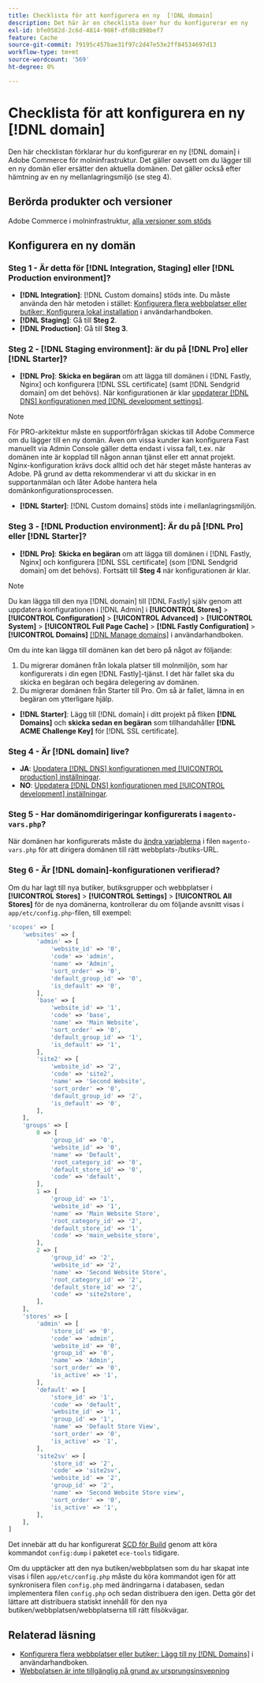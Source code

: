 ```yaml
---
title: Checklista för att konfigurera en ny  [!DNL domain]
description: Det här är en checklista över hur du konfigurerar en ny  [!DNL domain]  i Adobe Commerce för molninfrastruktur.
exl-id: bfe0582d-2c6d-4814-908f-dfd8c898bef7
feature: Cache
source-git-commit: 79195c457bae31f97c2d47e53e2ff84534697d13
workflow-type: tm+mt
source-wordcount: '569'
ht-degree: 0%

---
```


# Checklista för att konfigurera en ny [!DNL domain]

Den här checklistan förklarar hur du konfigurerar en ny [!DNL domain] i Adobe Commerce för molninfrastruktur. Det gäller oavsett om du lägger till en ny domän eller ersätter den aktuella domänen. Det gäller också efter hämtning av en ny mellanlagringsmiljö (se steg 4).

## Berörda produkter och versioner

Adobe Commerce i molninfrastruktur, [alla versioner som stöds](https://www.adobe.com/content/dam/cc/en/legal/terms/enterprise/pdfs/Adobe-Commerce-Software-Lifecycle-Policy.pdf)

## Konfigurera en ny domän

### Steg 1 - Är detta för [!DNL Integration, Staging] eller [!DNL Production environment]?

* **[!DNL Integration]**: [!DNL Custom domains] stöds inte. Du måste använda den här metoden i stället: [Konfigurera flera webbplatser eller butiker: Konfigurera lokal installation](https://experienceleague.adobe.com/docs/commerce-cloud-service/user-guide/configure-store/multiple-sites.html#add-new-domains) i användarhandboken.
* **[!DNL Staging]**: Gå till **Steg 2**.
* **[!DNL Production]**: Gå till **Steg 3**.

### Steg 2 - [!DNL Staging environment]: är du på [!DNL Pro] eller [!DNL Starter]?

* **[!DNL Pro]**: **Skicka en begäran** om att lägga till domänen i [!DNL Fastly, Nginx] och konfigurera [!DNL SSL certificate] (samt [!DNL Sendgrid domain] om det behövs). När konfigurationen är klar [uppdaterar  [!DNL DNS] konfigurationen med  [!DNL development settings]](https://experienceleague.adobe.com/docs/commerce-cloud-service/user-guide/cdn/setup-fastly/fastly-configuration.html#update-dns-configuration-with-development-settings).

>[!NOTE]
>
>För PRO-arkitektur måste en supportförfrågan skickas till Adobe Commerce om du lägger till en ny domän. Även om vissa kunder kan konfigurera Fast manuellt via Admin Console gäller detta endast i vissa fall, t.ex. när domänen inte är kopplad till någon annan tjänst eller ett annat projekt. Nginx-konfiguration krävs dock alltid och det här steget måste hanteras av Adobe. På grund av detta rekommenderar vi att du skickar in en supportanmälan och låter Adobe hantera hela domänkonfigurationsprocessen.


* **[!DNL Starter]**: [!DNL Custom domains] stöds inte i mellanlagringsmiljön.

### Steg 3 - [!DNL Production environment]: Är du på [!DNL Pro] eller [!DNL Starter]?

* **[!DNL Pro]**: **Skicka en begäran** om att lägga till domänen i [!DNL Fastly, Nginx] och konfigurera [!DNL SSL certificate] (som [!DNL Sendgrid domain] om det behövs). Fortsätt till **Steg 4** när konfigurationen är klar.

>[!NOTE]
>
>Du kan lägga till den nya [!DNL domain] till [!DNL Fastly] själv genom att uppdatera konfigurationen i [!DNL Admin] i **[!UICONTROL Stores]** > **[!UICONTROL Configuration]** > **[!UICONTROL Advanced]** > **[!UICONTROL System]** > **[!UICONTROL Full Page Cache]** > **[!DNL Fastly Configuration]** > **[!UICONTROL Domains]** [[!DNL Manage domains]](https://experienceleague.adobe.com/docs/commerce-cloud-service/user-guide/cdn/setup-fastly/fastly-custom-cache-configuration.html#manage-domains) i användarhandboken.
>
>
>Om du inte kan lägga till domänen kan det bero på något av följande:
>
>1. Du migrerar domänen från lokala platser till molnmiljön, som har konfigurerats i din egen [!DNL Fastly]-tjänst. I det här fallet ska du skicka en begäran och begära delegering av domänen.
>1. Du migrerar domänen från Starter till Pro. Om så är fallet, lämna in en begäran om ytterligare hjälp.

* **[!DNL Starter]**: Lägg till [!DNL domain] i ditt projekt på fliken **[!DNL Domains]** och **skicka sedan en begäran** som tillhandahåller **[!DNL ACME Challenge Key]** för [!DNL SSL certificate].

### Steg 4 - Är [!DNL domain] live?

* **JA**: [Uppdatera  [!DNL DNS] konfigurationen med [!UICONTROL production] inställningar](https://experienceleague.adobe.com/docs/commerce-cloud-service/user-guide/launch/checklist.html#update-dns-configuration-with-production-settings).
* **NO**: [Uppdatera  [!DNL DNS] konfigurationen med [!UICONTROL development] inställningar](https://experienceleague.adobe.com/docs/commerce-cloud-service/user-guide/cdn/setup-fastly/fastly-configuration.html#update-dns-configuration-with-development-settings).

### Steg 5 - Har domänomdirigeringar konfigurerats i `magento-vars.php`?

När domänen har konfigurerats måste du [ändra variablerna](https://experienceleague.adobe.com/en/docs/commerce-on-cloud/user-guide/configure-store/multiple-sites#modify-variables) i filen `magento-vars.php` för att dirigera domänen till rätt webbplats-/butiks-URL.

### Steg 6 - Är [!DNL domain]-konfigurationen verifierad?

Om du har lagt till nya butiker, butiksgrupper och webbplatser i **[!UICONTROL Stores]** > **[!UICONTROL Settings]** > **[!UICONTROL All Stores]** för de nya domänerna, kontrollerar du om följande avsnitt visas i `app/etc/config.php`-filen, till exempel:

```php
'scopes' => [
    'websites' => [
        'admin' => [
            'website_id' => '0',
            'code' => 'admin',
            'name' => 'Admin',
            'sort_order' => '0',
            'default_group_id' => '0',
            'is_default' => '0',
        ],
        'base' => [
            'website_id' => '1',
            'code' => 'base',
            'name' => 'Main Website',
            'sort_order' => '0',
            'default_group_id' => '1',
            'is_default' => '1',
        ],
        'site2' => [
            'website_id' => '2',
            'code' => 'site2',
            'name' => 'Second Website',
            'sort_order' => '0',
            'default_group_id' => '2',
            'is_default' => '0',
        ],
    ],
    'groups' => [
        0 => [
            'group_id' => '0',
            'website_id' => '0',
            'name' => 'Default',
            'root_category_id' => '0',
            'default_store_id' => '0',
            'code' => 'default',
        ],
        1 => [
            'group_id' => '1',
            'website_id' => '1',
            'name' => 'Main Website Store',
            'root_category_id' => '2',
            'default_store_id' => '1',
            'code' => 'main_website_store',
        ],
        2 => [
            'group_id' => '2',
            'website_id' => '2',
            'name' => 'Second Website Store',
            'root_category_id' => '2',
            'default_store_id' => '2',
            'code' => 'site2store',
        ],
    ],
    'stores' => [
        'admin' => [
            'store_id' => '0',
            'code' => 'admin',
            'website_id' => '0',
            'group_id' => '0',
            'name' => 'Admin',
            'sort_order' => '0',
            'is_active' => '1',
        ],
        'default' => [
            'store_id' => '1',
            'code' => 'default',
            'website_id' => '1',
            'group_id' => '1',
            'name' => 'Default Store View',
            'sort_order' => '0',
            'is_active' => '1',
        ],
        'site2sv' => [
            'store_id' => '2',
            'code' => 'site2sv',
            'website_id' => '2',
            'group_id' => '2',
            'name' => 'Second Website Store view',
            'sort_order' => '0',
            'is_active' => '1',
        ],
    ],
]
```

Det innebär att du har konfigurerat [SCD för Build](https://experienceleague.adobe.com/en/docs/commerce-on-cloud/user-guide/develop/deploy/static-content#setting-the-scd-on-build) genom att köra kommandot `config:dump` i paketet `ece-tools` tidigare.

Om du upptäcker att den nya butiken/webbplatsen som du har skapat inte visas i filen `app/etc/config.php` måste du köra kommandot igen för att synkronisera filen `config.php` med ändringarna i databasen, sedan implementera filen `config.php` och sedan distribuera den igen. Detta gör det lättare att distribuera statiskt innehåll för den nya butiken/webbplatsen/webbplatserna till rätt filsökvägar.

## Relaterad läsning

* [Konfigurera flera webbplatser eller butiker: Lägg till ny [!DNL Domains]](https://experienceleague.adobe.com/docs/commerce-cloud-service/user-guide/configure-store/multiple-sites.html#add-new-domains) i användarhandboken.
* [Webbplatsen är inte tillgänglig på grund av ursprungsinsvepning](https://experienceleague.adobe.com/en/docs/experience-cloud-kcs/kbarticles/ka-26856)
